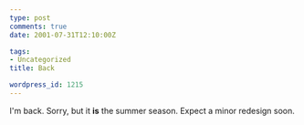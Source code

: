 ```yaml
---
type: post
comments: true
date: 2001-07-31T12:10:00Z

tags:
- Uncategorized
title: Back

wordpress_id: 1215
---
```


I'm back. Sorry, but it **is** the summer season. Expect a minor redesign soon. 
